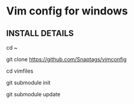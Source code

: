 # Vim config for windows

## INSTALL DETAILS

cd ~

git clone https://github.com/Snaptags/vimconfig

cd vimfiles

git submodule init

git submodule update
